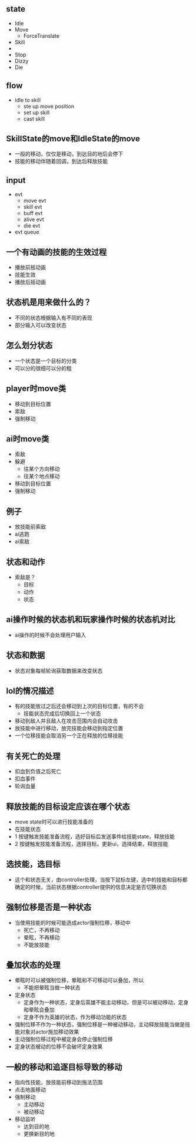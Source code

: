 ## state
- Idle
- Move
  - ForceTranslate
- Skill
- 
- Stop
- Dizzy
- Die

## flow
- idle to skill
  - ste up move position
  - set up skill
  - cast skill

## SkillState的move和IdleState的move
- 一般的移动，仅仅是移动，到达目的地后会停下
- 技能的移动伴随着回调，到达后释放技能

## input
- evt
  - move evt
  - skill evt
  - buff evt
  - alive evt
  - die evt
- evt queue

## 一个有动画的技能的生效过程
- 播放前摇动画
- 技能生效
- 播放后摇动画

## 状态机是用来做什么的？
- 不同的状态根据输入有不同的表现
- 部分输入可以改变状态

## 怎么划分状态
- 一个状态是一个目标的分类
- 可以分的很细可以分的粗

## player时move类
- 移动到目标位置
- 索敌
- 强制移动

## ai时move类
- 索敌
- 躲避
  - 往某个方向移动
  - 往某个地点移动
- 移动到目标位置
- 强制移动

## 例子
- 放技能前索敌
- ai逃跑
- ai索敌

## 状态和动作
- 索敌是？
  - 目标
  - 动作
  - 状态

## ai操作时候的状态机和玩家操作时候的状态机对比
- ai操作的时候不会处理用户输入

## 状态和数据
- 状态对象每帧轮询获取数据来改变状态

## lol的情况描述
- 有的技能放过之后还会移动到上次的目标位置，有的不会
  - 技能状态完成后切换回上一个状态
- 移动到敌人并且敌人在攻击范围内会自动攻击
- 放技能中进行移动，放完技能会移动到指定位置
- 一个位移技能会取消另一个正在释放的位移技能

## 有关死亡的处理
- 扣血到负值之后死亡
- 扣血事件
- 轮询血量

## 释放技能的目标设定应该在哪个状态
- move state时可以进行技能准备的
- 在技能状态
- 1 按键触发技能准备流程，选好目标后发送事件给技能state，释放技能
- 2 按键触发技能准备流程，选择目标，更新ui，选择结束，释放技能

## 选技能，选目标
- 这个和状态无关，由controller处理，当按下鼠标左键，选中的技能和目标都确定的时候，当前状态根据controller提供的信息决定是否切换状态

## 强制位移是否是一种状态
- 当使用技能的时候可能造成actor强制位移，移动中
  - 死亡，不再移动
  - 晕眩，不再移动
  - 不能放技能
  
## 叠加状态的处理
- 晕眩时可以被强制位移，晕眩和不可移动可以叠加，所以
  - 不能把晕眩当做一种状态
- 定身状态
  - 定身作为一种状态，定身后英雄不能主动移动，但是可以被动移动，定身和晕眩会叠加
  - 定身不作为英雄的状态，作为移动功能的状态
- 强制位移不作为一种状态，强制位移是一种被动移动，主动释放技能当做是技能对象对actor施加移动效果
- 主动强制位移过程中被定身会停止强制位移
- 定身状态被动的位移不会破坏定身效果

## 一般的移动和追逐目标导致的移动
- 指向性技能，放技能前移动到施法范围
- 点击地面移动
- 强制移动
  - 主动移动
  - 被动移动
- 移动监听
  - 达到目的地
  - 更换新目的地